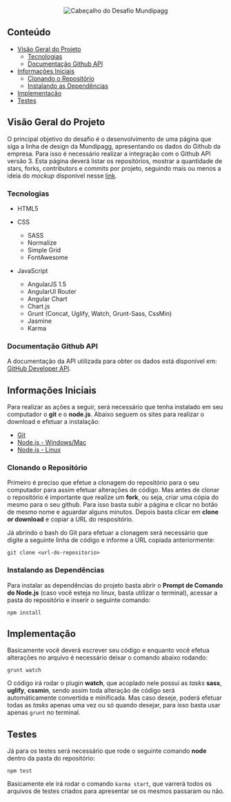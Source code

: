 <p align="center">
  <img src="http://i65.tinypic.com/23hok7o.png" alt="Cabeçalho do Desafio Mundipagg"/>
</p>

## Conteúdo
- [Visão Geral do Projeto](#visão-geral-do-projeto)
  - [Tecnologias](#tecnologias)
  - [Documentação Github API](#documentação-github-api)
- [Informações Iniciais](#informações-iniciais)
  - [Clonando o Repositório](#clonando-o-repositório)
  - [Instalando as Dependências](#instalando-as-dependências)
- [Implementação](#implementação)
- [Testes](#testes)

## Visão Geral do Projeto
O principal objetivo do desafio é o desenvolvimento de uma página que siga a linha de design da Mundipagg, apresentando os dados do Github da empresa. Para isso é necessário realizar a integração com o Github API versão 3. Esta página deverá listar os repositórios, mostrar a quantidade de stars, forks, contributors e commits por projeto, seguindo mais ou menos a ideia do *mockup* disponível nesse [link](https://camo.githubusercontent.com/9fb6afb7f752ec0e4f4230a9d2e2b50b0b958abd/687474703a2f2f6936362e74696e797069632e636f6d2f6e66346669732e706e67).

### Tecnologias
- HTML5

- CSS
  - SASS
  - Normalize
  - Simple Grid
  - FontAwesome
  
- JavaScript
  - AngularJS 1.5
  - AngularUI Router
  - Angular Chart
  - Chart.js
  - Grunt (Concat, Uglify, Watch, Grunt-Sass, CssMin)
  - Jasmine
  - Karma

### Documentação Github API
A documentação da API utilizada para obter os dados está disponível em: [GitHub Developer API](https://developer.github.com/v3/).

## Informações Iniciais
Para realizar as ações a seguir, será necessário que tenha instalado em seu computador o **git** e o **node.js**. Abaixo seguem os sites para realizar o download e efetuar a instalação:
- [Git](https://git-scm.com/downloads)
- [Node.js - Windows/Mac](https://nodejs.org/en/download/)
- [Node.js - Linux](https://nodejs.org/en/download/package-manager/)

### Clonando o Repositório
Primeiro é preciso que efetue a clonagem do repositório para o seu computador para assim efetuar alterações de código. Mas antes de clonar o repositório é importante que realize um **fork**, ou seja, criar uma cópia do mesmo para o seu github. Para isso basta subir a página e clicar no botão de mesmo nome e aguardar alguns minutos. Depois basta clicar em **clone or download** e copiar a URL do respositório.

Já abrindo o bash do Git para efetuar a clonagem será necessário que digite a seguinte linha de código e informe a URL copiada anteriormente:
``` git
git clone <url-do-repositorio>
```

### Instalando as Dependências
Para instalar as dependências do projeto basta abrir o **Prompt de Comando do Node.js** (caso você esteja no linux, basta utilizar o terminal), acessar a pasta do repositório e inserir o seguinte comando:
``` node
npm install
```

## Implementação
Basicamente você deverá escrever seu código e enquanto você efetua alterações no arquivo é necessário deixar o comando abaixo rodando:
``` node
grunt watch
```
O código irá rodar o plugin **watch**, que acoplado nele possuí as *tasks* **sass**, **uglify**, **cssmin**, sendo assim toda alteração de código será automáticamente convertida e minificada. Mas caso deseje, poderá efetuar todas as *tasks* apenas uma vez ou só quando desejar, para isso basta usar apenas `grunt` no terminal.

## Testes
Já para os testes será necessário que rode o seguinte comando **node** dentro da pasta do repositório:
``` node
npm test
```
Basicamente ele irá rodar o comando `karma start`, que varrerá todos os arquivos de testes criados para apresentar se os mesmos passaram ou não.
